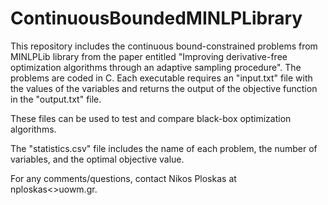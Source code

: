 # ContinuousBoundedMINLPLibrary
This repository includes the continuous bound-constrained problems from MINLPLib library from the paper entitled "Improving derivative-free optimization algorithms through an adaptive sampling procedure". The problems are coded in C. Each executable requires an "input.txt" file with the values of the variables and returns the output of the objective function in the "output.txt" file.

These files can be used to test and compare black-box optimization algorithms.

The "statistics.csv" file includes the name of each problem, the number of variables, and the optimal objective value.

For any comments/questions, contact Nikos Ploskas at nploskas<<at>>uowm.gr.
